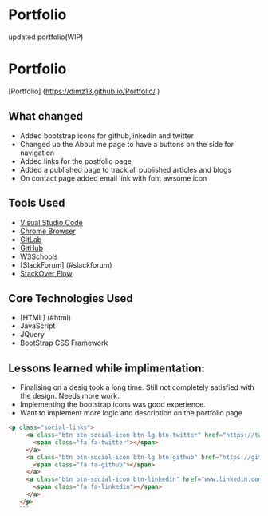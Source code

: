 # Portfolio
updated portfolio(WIP)
# Portfolio
[Portfolio] (https://dimz13.github.io/Portfolio/.)

## What changed
  - Added bootstrap icons for github,linkedin and twitter
  - Changed up the About me page to have a buttons on the side for navigation
  - Added links for the postfolio page
  - Added a published page to track all published articles and blogs
  - On contact page added email link with font awsome icon

    

## Tools Used

- [Visual Studio Code](#vscode)
- [Chrome Browser](#chrome)
- [GitLab](https://ucb.bootcampcontent.com/)
- [GitHub](https://github.com/)
- [W3Schools](https://www.w3schools.com/default.asp)
- [SlackForum] (#slackforum)
- [StackOver Flow](https://stackoverflow.com/)




## Core Technologies Used
 - [HTML] (#html)
 - JavaScript
 - JQuery
 - BootStrap CSS Framework

## Lessons learned while implimentation:
 - Finalising on a desig took a long time. Still not completely satisfied with the design. Needs more work.
 - Implementing the bootstrap icons was good experience.
 - Want to implement more logic and description on the portfolio page
 ```html
 <p class="social-links">
      <a class="btn btn-social-icon btn-lg btn-twitter" href="https://twitter.com/dimz_13" target="_blank">
        <span class="fa fa-twitter"></span>
      </a>
      <a class="btn btn-social-icon btn-lg btn-github" href="https://github.com/dimz13" target="_blank">
        <span class="fa fa-github"></span>
      </a>
      <a class="btn btn-social-icon btn-linkedin" href="www.linkedin.com/in/dimpleshanbhag" target="_blank">
        <span class="fa fa-linkedin"></span>
      </a>
    </p>
    ```


